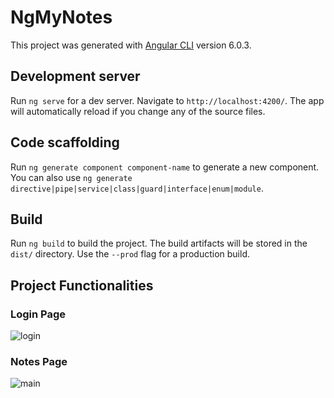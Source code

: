 # NgMyNotes

This project was generated with [Angular CLI](https://github.com/angular/angular-cli) version 6.0.3.

## Development server

Run `ng serve` for a dev server. Navigate to `http://localhost:4200/`. The app will automatically reload if you change any of the source files.

## Code scaffolding

Run `ng generate component component-name` to generate a new component. You can also use `ng generate directive|pipe|service|class|guard|interface|enum|module`.

## Build

Run `ng build` to build the project. The build artifacts will be stored in the `dist/` directory. Use the `--prod` flag for a production build.

## Project Functionalities

### Login Page
![login](https://user-images.githubusercontent.com/31385483/56275983-2be5c300-611b-11e9-9f78-3b40040d7159.PNG)

### Notes Page
![main](https://user-images.githubusercontent.com/31385483/56275987-2daf8680-611b-11e9-845a-c546da56375a.PNG)
